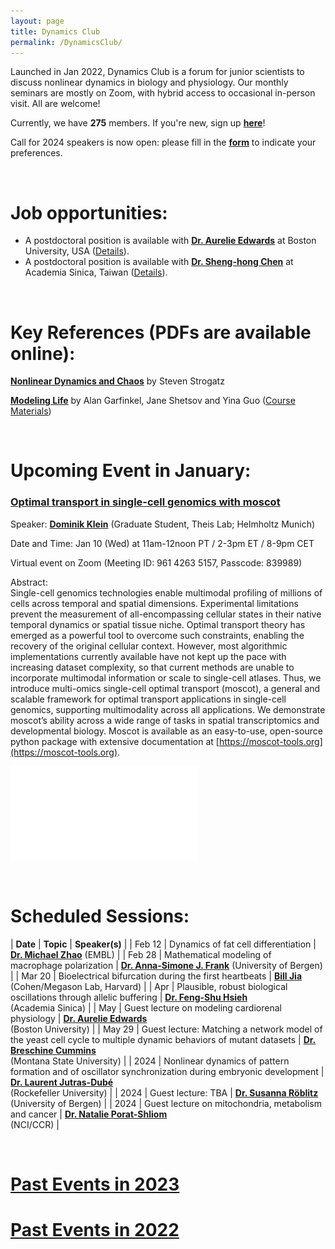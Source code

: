 ```yaml
---
layout: page
title: Dynamics Club
permalink: /DynamicsClub/
---
```


Launched in Jan 2022, Dynamics Club is a forum for junior scientists to discuss nonlinear dynamics in biology and physiology. Our monthly seminars are mostly on Zoom, with hybrid access to occasional in-person visit. All are welcome! 

Currently, we have **275** members. If you're new, sign up [**here**](http://eepurl.com/hSqQLD)! 

Call for 2024 speakers is now open: please fill in the [**form**](https://forms.gle/HuNdCuoJUGktCzQ9A) to indicate your preferences. 

&nbsp;
&nbsp;

# Job opportunities:
- A postdoctoral position is available with [**Dr. Aurelie Edwards**](https://www.bu.edu/eng/profile/aurelie-edwards-phd/) at Boston University, USA ([Details](https://drive.google.com/file/d/1ZlfzhUszbQqmBkhCdongoDhKXK6E3tW8/view?usp=share_link)).
- A postdoctoral position is available with [**Dr. Sheng-hong Chen**](https://celldynamicslab.mystrikingly.com) at Academia Sinica, Taiwan ([Details](https://drive.google.com/file/d/1XdqhF4u-28kwuuXTBc3hy07omVEm7n3n/view?usp=sharing)).

&nbsp;
&nbsp;

# Key References (PDFs are available online): 

[**Nonlinear Dynamics and Chaos**](https://www.stevenstrogatz.com/books/nonlinear-dynamics-and-chaos-with-applications-to-physics-biology-chemistry-and-engineering) by Steven Strogatz 

[**Modeling Life**](https://link.springer.com/book/10.1007/978-3-319-59731-7) by Alan Garfinkel, Jane Shetsov and Yina Guo ([Course Materials](https://modelinginbiology.github.io))

&nbsp;
&nbsp;

# Upcoming Event in January: 

### [**Optimal transport in single-cell genomics with moscot**](https://www.biorxiv.org/content/10.1101/2023.05.11.540374v2)

Speaker: [**Dominik Klein**](https://www.linkedin.com/in/dominik-klein-8ba2b6179/?originalSubdomain=de) (Graduate Student, Theis Lab; Helmholtz Munich)

Date and Time: Jan 10 (Wed) at 11am-12noon PT / 2-3pm ET / 8-9pm CET

Virtual event on Zoom (Meeting ID: 961 4263 5157, Passcode: 839989)

Abstract: \
Single-cell genomics technologies enable multimodal profiling of millions of cells across temporal and spatial dimensions. Experimental limitations prevent the measurement of all-encompassing cellular states in their native temporal dynamics or spatial tissue niche. Optimal transport theory has emerged as a powerful tool to overcome such constraints, enabling the recovery of the original cellular context. However, most algorithmic implementations currently available have not kept up the pace with increasing dataset complexity, so that current methods are unable to incorporate multimodal information or scale to single-cell atlases. Thus, we introduce multi-omics single-cell optimal transport (moscot), a general and scalable framework for optimal transport applications in single-cell genomics, supporting multimodality across all applications. We demonstrate moscot’s ability across a wide range of tasks in spatial transcriptomics and developmental biology. Moscot is available as an easy-to-use, open-source python package with extensive documentation at [https://moscot-tools.org](https://moscot-tools.org). 

![DynamicsClub](/images/DynamicsClub_Jan2024.pdf)

&nbsp;
&nbsp;

# Scheduled Sessions:

| **Date** | **Topic** | **Speaker(s)** |
| Feb 12 | Dynamics of fat cell differentiation  | [**Dr. Michael Zhao**](https://www.embl.org/people/person/michael-zhao/) (EMBL) |
| Feb 28 | Mathematical modeling of macrophage polarization  | [**Dr. Anna-Simone J. Frank**](https://www.uib.no/en/persons/Anna-Simone.Josefine.Frank) (University of Bergen) |
| Mar 20 | Bioelectrical bifurcation during the first heartbeats | [**Bill Jia**](https://chemistry.harvard.edu/people/bill-jia) <br /> (Cohen/Megason Lab, Harvard) |
| Apr | Plausible, robust biological oscillations through allelic buffering | [**Dr. Feng-Shu Hsieh**](https://celldynamicslab.mystrikingly.com/#people) <br /> (Academia Sinica) |
| May | Guest lecture on modeling cardiorenal physiology | [**Dr. Aurelie Edwards**](https://www.bu.edu/eng/profile/aurelie-edwards-phd/) <br /> (Boston University) |
| May 29 | Guest lecture: Matching a network model of the yeast cell cycle to multiple dynamic behaviors of mutant datasets | [**Dr. Breschine Cummins**](https://math.montana.edu/directory/faculty/1582810/breschine-cummins) <br /> (Montana State University) |
| 2024 | Nonlinear dynamics of pattern formation and of oscillator synchronization during embryonic development | [**Dr. Laurent Jutras-Dubé**](https://www2.rockefeller.edu/research/faculty/labmembers/AliBrivanlou/) <br /> (Rockefeller University) |
| 2024 | Guest lecture: TBA | [**Dr. Susanna Röblitz**](https://www.uib.no/en/persons/Susanna.Röblitz) <br /> (University of Bergen) |
| 2024 | Guest lecture on mitochondria, metabolism and cancer | [**Dr. Natalie Porat-Shliom**](https://irp.nih.gov/pi/natalie-porat-shliom) <br /> (NCI/CCR) |

&nbsp;
&nbsp; 

# [Past Events in 2023](https://lingyunxiong.github.io/2023/12/15/dynamicsclub.html)

# [Past Events in 2022](https://lingyunxiong.github.io/2022/12/16/dynamicsclub.html)

&nbsp;
&nbsp;


